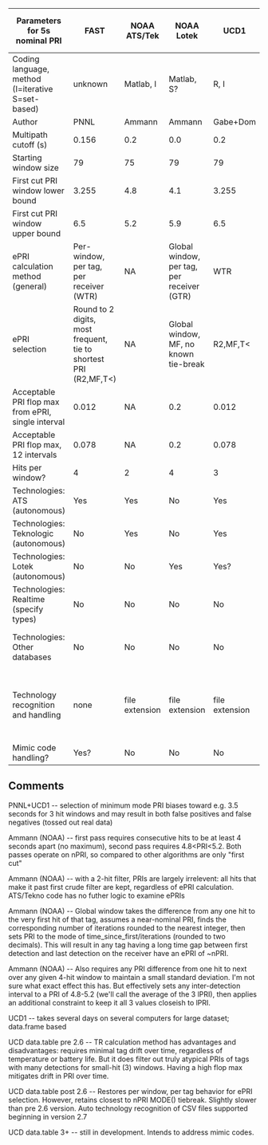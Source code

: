Parameters for 5s nominal PRI | FAST | NOAA ATS/Tek | NOAA Lotek | UCD1 | UCD data.table version < 2.6 | UCD dt 2.6+ | UCD dt version 3+ (in development)
---| --- | --- | --- | --- | --- | --- | ---
Coding language, method (I=iterative S=set-based) | unknown | Matlab, I | Matlab, S? | R, I | R, S | R, S | R, S
Author | PNNL | Ammann | Ammann | Gabe+Dom | Matt | Matt | Matt
Multipath cutoff (s) |  0.156 |  0.2 |  0.0 |  0.2 |  0.2 |  0.2 |  0.2
Starting window size | 79 | 75 | 79 | 79 | 79 | 79 | 79.0
First cut PRI window lower bound |  3.255 |  4.8 |  4.1 |  3.255 |  3.255 |  3.255 |  3.255
First cut PRI window upper bound |  6.5 |  5.2 |  5.9 |  6.5 |  6.5 |  6.5 |  6.5
ePRI calculation method (general) | Per-window, per tag, per receiver (WTR) | NA | Global window, per tag, per receiver (GTR) | WTR | TR (Per tag, per receiver) | WTR | WTR
ePRI selection | Round to 2 digits, most frequent, tie to shortest PRI (R2,MF,T<) | NA | Global window, MF, no known tie-break | R2,MF,T< | R2,MF, tiebreak 1) closest PRI to nominal 2) minimum (TNM). | R2,MF,TNM | R2,MF,TNM
Acceptable PRI flop max from ePRI, single interval |  0.012 | NA |  0.2 |  0.012 |  0.31 |  0.012 |  0.012
Acceptable PRI flop max, 12 intervals |  0.078 | NA |  0.2 |  0.078 |  2.015 |  0.078 |  0.078
Hits per window? |  4 |  2 |  4 |  3 |  3 |  3 |  3 non-mimic equivalent
Technologies: ATS (autonomous) | Yes | Yes | No | Yes | Yes | Yes | Yes
Technologies: Teknologic (autonomous) | No | Yes | No | Yes | Yes | Yes | Yes
Technologies: Lotek (autonomous) | No | No | Yes | Yes? | Yes | Yes | Yes
Technologies: Realtime (specify types) | No | No | No | No | Teknologic DataCom | Teknologic (DC and ShoreStation) | Teknologic (DC and SS)
Technologies: Other databases | No | No | No | No | No | No until version 2.7 (ERDDAP via CSV) | ERDDAP
Technology recognition and handling | none | file extension | file extension | file extension | file extension | file extension (versions below 2.7); auto recognition 2.7+ | automatic recognition top 20 lines if CSV/TXT; otherwise extension-based
Mimic code handling? | Yes? | No | No | No | No | No | Planned

Comments
--------
PNNL+UCD1 -- selection of minimum mode PRI biases toward e.g. 3.5 seconds for 3 hit windows and may result in both false positives and false negatives (tossed out real data)

Ammann (NOAA) -- first pass requires consecutive hits to be at least 4 seconds apart (no maximum), second pass requires 4.8<PRI<5.2. Both passes operate on nPRI, so compared to other algorithms are only "first cut"

Ammann (NOAA) -- with a 2-hit filter, PRIs are largely irrelevent: all hits that make it past first crude filter are kept, regardless of ePRI calculation. ATS/Tekno code has no futher logic to examine ePRIs

Ammann (NOAA) -- Global window takes the difference from any one hit to the very first hit of that tag, assumes a near-nominal PRI, finds the corresponding number of iterations rounded to the nearest integer, then sets PRI to the mode of time_since_first/iterations (rounded to two decimals). This will result in any tag having a long time gap between first detection and last detection on the receiver have an ePRI of ~nPRI.

Ammann (NOAA) -- Also requires any PRI difference from one hit to next over any given 4-hit window to maintain a small standard deviation. I'm not sure what exact effect this has. But effectively sets any inter-detection interval to a PRI of 4.8-5.2 (we'll call the average of the 3 lPRI), then applies an additional constraint to keep it all 3 values closeish to lPRI.

UCD1 -- takes several days on several computers for large dataset; data.frame based

UCD data.table pre 2.6 -- TR calculation method has advantages and disadvantages: requires minimal tag drift over time, regardless of temperature or battery life. But it does filter out truly atypical PRIs of tags with many detections for small-hit (3) windows. Having a high flop max mitigates drift in PRI over time.

UCD data.table post 2.6 -- Restores per window, per tag behavior for ePRI selection. However, retains closest to nPRI MODE() tiebreak. Slightly slower than pre 2.6 version. Auto technology recognition of CSV files supported beginning in version 2.7

UCD data.table 3+ -- still in development. Intends to address mimic codes.
